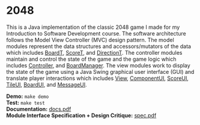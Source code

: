 # 2048
This is a Java implementation of the classic 2048 game I made for my Introduction to Software Development course. The software architecture follows the Model View Controller (MVC) design pattern. The model modules represent the data structures and accessors/mutators of the data which includes [BoardT](src/model/BoardT.java), [ScoreT](src/model/ScoreT.java), and [DirectionT](src/model/DirectionT.java). The controller modules maintain and control the state of the game and the game logic which includes [Controller](src/controller/Controller.java), and [BoardManager](src/controller/BoardManager.java). The view modules work to display the state of the game using a Java Swing graphical user interface (GUI) and translate player interactions which includes [View](src/view/View.java), [ComponentUI](src/view/ComponentUI.java), [ScoreUI](src/view/ScoreUI.java), [TileUI](src/view/TileUI.java), [BoardUI](src/view/BoardUI.java), and [MessageUI](src/view/MessageUI.java).

**Demo:** `make demo`<br>
**Test:** `make test`<br>
**Documentation:** [docs.pdf](docs.pdf)<br>
**Module Interface Specification + Design Critique:** [spec.pdf](spec/spec.pdf)
